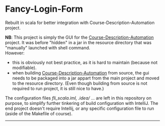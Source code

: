 # Fancy-Login-Form

Rebuilt in scala for better integration with Course-Description-Automation project.

**NB**: This project is simply the GUI for the [Course-Description-Automation](https://github.com/David-Kyrat/Course-Description-Automation) project.
It was before "hidden" in a jar in the resource directory that was "manually" launched with shell command.  
However:
 - this is obviously not best practice, as it is hard to maintain (because not modifiable).
 - when building  [Course-Description-Automation](https://github.com/David-Kyrat/Course-Description-Automation) from source, the gui needs to be packaged into a jar appart from the main project and moved to the resource directory. (Even though building from source is not required to run project, it is still nice to have.)

The configuration files *fli_scala.iml, .idea/* ... are left in this repository on purpose, to simplify further tinkering
of build configuration with IntelliJ.
The end project doesn't require Intellij, or any specific configuration file to run (aside of the Makefile of course).

---


